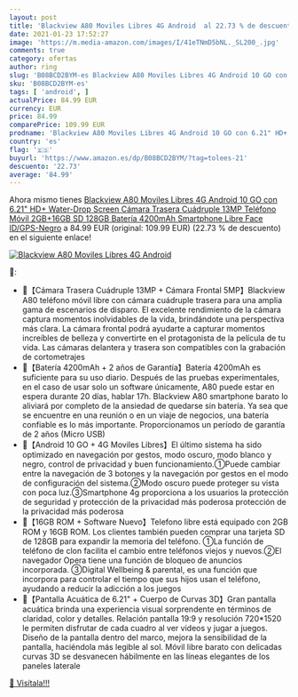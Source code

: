 ```yaml
---
layout: post
title: 'Blackview A80 Moviles Libres 4G Android  al 22.73 % de descuento'
date: 2021-01-23 17:52:27
image: 'https://m.media-amazon.com/images/I/41eTNmD5bNL._SL200_.jpg'
comments: true
category: ofertas
author: ring
slug: 'B08BCD2BYM-es Blackview A80 Moviles Libres 4G Android 10 GO con 6.21"...'
sku: 'B08BCD2BYM-es'
tags: [ 'android', ]
actualPrice: 84.99 EUR
currency: EUR
price: 84.99
comparePrice: 109.99 EUR
prodname: 'Blackview A80 Moviles Libres 4G Android 10 GO con 6.21" HD+ Water-Drop Screen  Cámara Trasera Cuádruple 13MP  Teléfono Móvil 2GB+16GB  SD 128GB   Batería 4200mAh Smartphone Libre  Face ID/GPS-Negro'
country: 'es'
flag: '🇪🇸'
buyurl: 'https://www.amazon.es/dp/B08BCD2BYM/?tag=tolees-21'
descuento: '22.73'
average: '84.99'
---
```


Ahora mismo tienes [Blackview A80 Moviles Libres 4G Android 10 GO con 6.21" HD+ Water-Drop Screen  Cámara Trasera Cuádruple 13MP  Teléfono Móvil 2GB+16GB  SD 128GB   Batería 4200mAh Smartphone Libre  Face ID/GPS-Negro](https://www.amazon.es/dp/B08BCD2BYM/?tag=tolees-21) a 84.99 EUR (original: 109.99 EUR) (22.73 %  de descuento) en el siguiente enlace!

[![Blackview A80 Moviles Libres 4G Android ](https://m.media-amazon.com/images/I/41eTNmD5bNL._SL200_.jpg)](https://www.amazon.es/dp/B08BCD2BYM/?tag=tolees-21)

🔎:

- 🍒【Cámara Trasera Cuádruple 13MP + Cámara Frontal 5MP】Blackview A80 teléfono móvil libre con cámara cuádruple trasera para una amplia gama de escenarios de disparo. El excelente rendimiento de la cámara captura momentos inolvidables de la vida, brindándote una perspectiva más clara. La cámara frontal podrá ayudarte a capturar momentos increíbles de belleza y convertirte en el protagonista de la película de tu vida. Las cámaras delantera y trasera son compatibles con la grabación de cortometrajes
- 🍍【Batería 4200mAh + 2 años de Garantía】Batería 4200mAh es suficiente para su uso diario. Después de las pruebas experimentales, en el caso de usar solo un software únicamente, A80 puede estar en espera durante 20 días, hablar 17h. Blackview A80 smartphone barato lo aliviará por completo de la ansiedad de quedarse sin batería. Ya sea que se encuentre en una reunión o en un viaje de negocios, una batería confiable es lo más importante. Proporcionamos un período de garantía de 2 años (Micro USB)
- 🍓【Android 10 GO + 4G Moviles Libres】El último sistema ha sido optimizado en navegación por gestos, modo oscuro, modo blanco y negro, control de privacidad y buen funcionamiento.①Puede cambiar entre la navegación de 3 botones y la navegación por gestos en el modo de configuración del sistema.②Modo oscuro puede proteger su vista con poca luz.③Smartphone 4g proporciona a los usuarios la protección de seguridad y protección de la privacidad más poderosa protección de la privacidad más poderosa
- 🍇【16GB ROM + Software Nuevo】Telefono libre está equipado con 2GB ROM y 16GB ROM. Los clientes también pueden comprar una tarjeta SD de 128GB para expandir la memoria del teléfono. ①La función de teléfono de clon facilita el cambio entre teléfonos viejos y nuevos.②El navegador Opera tiene una función de bloqueo de anuncios incorporada. ③Digital Wellbeing & parental, es una función que incorpora para controlar el tiempo que sus hijos usan el teléfono, ayudando a reducir la adicción a los juegos
- 🍉【Pantalla Acuática de 6.21" + Cuerpo de Curvas 3D】Gran pantalla acuática brinda una experiencia visual sorprendente en términos de claridad, color y detalles. Relación pantalla 19:9 y resolución 720*1520 le permiten disfrutar de cada cuadro al ver videos y jugar a juegos. Diseño de la pantalla dentro del marco, mejora la sensibilidad de la pantalla, haciéndola más legible al sol. Móvil libre barato con delicadas curvas 3D se desvanecen hábilmente en las líneas elegantes de los paneles laterale

[🛒 Visítala!!!](https://www.amazon.es/dp/B08BCD2BYM/?tag=tolees-21)
